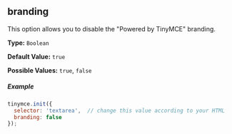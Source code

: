 ## branding

This option allows you to disable the "Powered by TinyMCE" branding. 

**Type:** `Boolean`

**Default Value:** `true`

**Possible Values:** `true`, `false`

##### Example

```js
tinymce.init({
  selector: 'textarea',  // change this value according to your HTML
  branding: false
});
```
